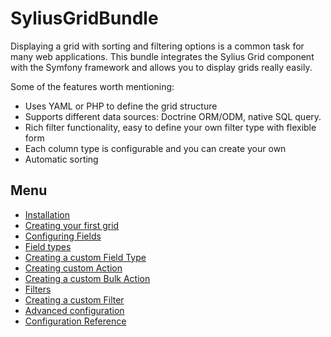 SyliusGridBundle
================

Displaying a grid with sorting and filtering options is a common task
for many web applications. This bundle integrates the Sylius Grid
component with the Symfony framework and allows you to display grids
really easily.

Some of the features worth mentioning:

-   Uses YAML or PHP to define the grid structure
-   Supports different data sources: Doctrine ORM/ODM, native SQL query.
-   Rich filter functionality, easy to define your own filter type with
    flexible form
-   Each column type is configurable and you can create your own
-   Automatic sorting

Menu
----

* [Installation](installation.md)
* [Creating your first grid](your_first_grid.md)
* [Configuring Fields](field_configuration.md)
* [Field types](field_types.md)
* [Creating a custom Field Type](custom_field_type.md)
* [Creating custom Action](custom_action.md)
* [Creating a custom Bulk Action](custom_bulk_action.md)
* [Filters](filters.md)
* [Creating a custom Filter](custom_filter.md)
* [Advanced configuration](advanced_configuration.md)
* [Configuration Reference](configuration.md)
